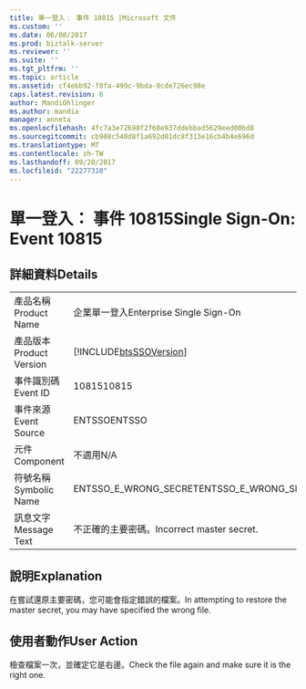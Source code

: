 ```yaml
---
title: 單一登入： 事件 10815 |Microsoft 文件
ms.custom: ''
ms.date: 06/08/2017
ms.prod: biztalk-server
ms.reviewer: ''
ms.suite: ''
ms.tgt_pltfrm: ''
ms.topic: article
ms.assetid: cf4ebb92-f0fa-499c-9bda-0cde726ec98e
caps.latest.revision: 6
author: MandiOhlinger
ms.author: mandia
manager: anneta
ms.openlocfilehash: 4fc7a3e72698f2f68e937ddebbad5629eed00bd8
ms.sourcegitcommit: cb908c540d8f1a692d01dc8f313e16cb4b4e696d
ms.translationtype: MT
ms.contentlocale: zh-TW
ms.lasthandoff: 09/20/2017
ms.locfileid: "22277310"
---
```

# <a name="single-sign-on-event-10815"></a><span data-ttu-id="35a92-102">單一登入： 事件 10815</span><span class="sxs-lookup"><span data-stu-id="35a92-102">Single Sign-On: Event 10815</span></span>
## <a name="details"></a><span data-ttu-id="35a92-103">詳細資料</span><span class="sxs-lookup"><span data-stu-id="35a92-103">Details</span></span>  
  
|||  
|-|-|  
|<span data-ttu-id="35a92-104">產品名稱</span><span class="sxs-lookup"><span data-stu-id="35a92-104">Product Name</span></span>|<span data-ttu-id="35a92-105">企業單一登入</span><span class="sxs-lookup"><span data-stu-id="35a92-105">Enterprise Single Sign-On</span></span>|  
|<span data-ttu-id="35a92-106">產品版本</span><span class="sxs-lookup"><span data-stu-id="35a92-106">Product Version</span></span>|[!INCLUDE[btsSSOVersion](../includes/btsssoversion-md.md)]|  
|<span data-ttu-id="35a92-107">事件識別碼</span><span class="sxs-lookup"><span data-stu-id="35a92-107">Event ID</span></span>|<span data-ttu-id="35a92-108">10815</span><span class="sxs-lookup"><span data-stu-id="35a92-108">10815</span></span>|  
|<span data-ttu-id="35a92-109">事件來源</span><span class="sxs-lookup"><span data-stu-id="35a92-109">Event Source</span></span>|<span data-ttu-id="35a92-110">ENTSSO</span><span class="sxs-lookup"><span data-stu-id="35a92-110">ENTSSO</span></span>|  
|<span data-ttu-id="35a92-111">元件</span><span class="sxs-lookup"><span data-stu-id="35a92-111">Component</span></span>|<span data-ttu-id="35a92-112">不適用</span><span class="sxs-lookup"><span data-stu-id="35a92-112">N/A</span></span>|  
|<span data-ttu-id="35a92-113">符號名稱</span><span class="sxs-lookup"><span data-stu-id="35a92-113">Symbolic Name</span></span>|<span data-ttu-id="35a92-114">ENTSSO_E_WRONG_SECRET</span><span class="sxs-lookup"><span data-stu-id="35a92-114">ENTSSO_E_WRONG_SECRET</span></span>|  
|<span data-ttu-id="35a92-115">訊息文字</span><span class="sxs-lookup"><span data-stu-id="35a92-115">Message Text</span></span>|<span data-ttu-id="35a92-116">不正確的主要密碼。</span><span class="sxs-lookup"><span data-stu-id="35a92-116">Incorrect master secret.</span></span>|  
  
## <a name="explanation"></a><span data-ttu-id="35a92-117">說明</span><span class="sxs-lookup"><span data-stu-id="35a92-117">Explanation</span></span>  
 <span data-ttu-id="35a92-118">在嘗試還原主要密碼，您可能會指定錯誤的檔案。</span><span class="sxs-lookup"><span data-stu-id="35a92-118">In attempting to restore the master secret, you may have specified the wrong file.</span></span>  
  
## <a name="user-action"></a><span data-ttu-id="35a92-119">使用者動作</span><span class="sxs-lookup"><span data-stu-id="35a92-119">User Action</span></span>  
 <span data-ttu-id="35a92-120">檢查檔案一次，並確定它是右邊。</span><span class="sxs-lookup"><span data-stu-id="35a92-120">Check the file again and make sure it is the right one.</span></span>
